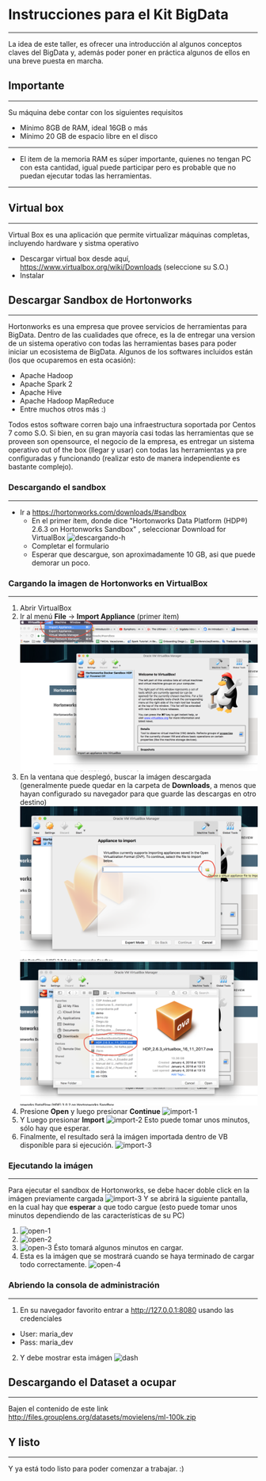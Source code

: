 # Instrucciones para el Kit BigData
---

La idea de este taller, es ofrecer una introducción al algunos conceptos claves del BigData y, además
poder poner en práctica algunos de ellos en una breve puesta en marcha.

## Importante
---
Su máquina debe contar con los siguientes requisitos
- Mínimo 8GB de RAM, ideal 16GB o más
- Mínimo 20 GB de espacio libre en el disco
---
* El item de la memoria RAM es súper importante, quienes no tengan PC con esta cantidad, igual puede participar pero es probable que no puedan ejecutar todas las herramientas. 
---

## Virtual box
---
Virtual Box es una aplicación que permite virtualizar máquinas completas, incluyendo hardware y sistma operativo
 - Descargar virtual box desde aquí, https://www.virtualbox.org/wiki/Downloads (seleccione su S.O.)
 - Instalar

## Descargar Sandbox de Hortonworks
---
Hortonworks es una empresa que provee servicios de herramientas para BigData. Dentro de las cualidades que ofrece, es la de entregar
una version de un sistema operativo con todas las herramientas bases para poder iniciar un ecosistema de BigData. Algunos de los softwares incluidos están (los que ocuparemos en esta ocasión):
- Apache Hadoop 
- Apache Spark 2
- Apache Hive
- Apache Hadoop MapReduce
- Entre muchos otros más :)

Todos estos software corren bajo una infraestructura soportada por Centos 7 como S.O.
Si bien, en su gran mayoría casi todas las herramientas que se proveen son opensource, el negocio de la empresa, es entregar un sistema operativo out of the box (llegar y usar) con todas las herramientas ya pre configuradas y funcionando (realizar esto de manera independiente es bastante complejo). 

### Descargando el sandbox
---
 - Ir a https://hortonworks.com/downloads/#sandbox
    - En el primer ítem, donde dice "Hortonworks Data Platform (HDP®) 2.6.3 on Hortonworks Sandbox" , seleccionar Download for VirtualBox
    ![descargando-h](download-1.png "descarga")
    - Completar el formulario
    - Esperar que descargue, son aproximadamente 10 GB, asi que puede demorar un poco.

### Cargando la imagen de Hortonworks en VirtualBox
---
1. Abrir VirtualBox
2. Ir al menú **File** -> **Import Appliance** (primer ítem)
![vb-1](vb-1.png "importando la imagen")
3. En la ventana que desplegó, buscar la imágen descargada (generalmente puede quedar en la carpeta de **Downloads**, a menos que hayan configurado su navegador para que guarde las descargas en otro destino)
![vb-2](vb-2.png "importando la imagen")
![vb-3](vb-3.png "seleccionando la imagen")
4. Presione **Open** y luego presionar **Continue**
![import-1](import-1.png "Importando 1")
5. Y Luego presionar **Import**
![import-2](import-2.png "Importando 2")
Esto puede tomar unos minutos, sólo hay que esperar.
6. Finalmente, el resultado será la imágen importada dentro de VB disponible para si ejecución.
![import-3](import-3.png "Importando 3")

### Ejecutando la imágen
---

Para ejecutar el sandbox de Hortonworks, se debe hacer doble click en la imágen previamente cargada
![import-3](import-3.png "Importando 3")
Y se abrirá la siguiente pantalla, en la cual hay que **esperar** a que todo cargue (esto puede tomar unos minutos dependiendo de las características de su PC)
1. ![open-1](open-1.png "Abriendo 1")
2. ![open-2](open-2.png "Abriendo 2")
3. ![open-3](open-3.png "Abriendo 3")
Ésto tomará algunos minutos en cargar.
4. Esta es la imágen que se mostrará cuando se haya terminado de cargar todo correctamente.
![open-4](open-4.png "Abriendo 4")


### Abriendo la consola de administración
---
1. En su navegador favorito entrar a http://127.0.0.1:8080 usando las credenciales
 - User: maria_dev
 - Pass: maria_dev
2. Y debe mostrar esta imágen
 ![dash](dashboard.png "dashboard")

## Descargando el Dataset a ocupar
---
Bajen el contenido de este link
http://files.grouplens.org/datasets/movielens/ml-100k.zip

## Y listo
---
Y ya está todo listo para poder comenzar a trabajar. :)
